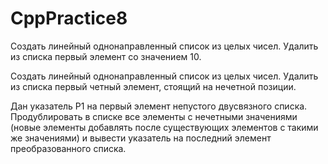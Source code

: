 # CppPractice8
Создать линейный однонаправленный список из целых чисел. Удалить
из списка первый элемент со значением 10.

Создать линейный однонаправленный список из целых чисел. Удалить
из списка первый четный элемент, стоящий на нечетной позиции.

Дан указатель P1 на первый элемент непустого двусвязного списка.
Продублировать в списке все элементы с нечетными значениями (новые
элементы добавлять после существующих элементов с такими же значениями) и вывести указатель на последний элемент преобразованного
списка.
